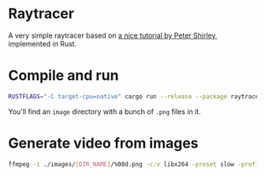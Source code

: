 # Raytracer

A very simple raytracer based on [a nice tutorial by Peter Shirley](https://raytracing.github.io/books/RayTracingInOneWeekend.html), implemented in Rust.

# Compile and run

```bash
RUSTFLAGS="-C target-cpu=native" cargo run --release --package raytracer --bin main
```

You'll find an `image` directory with a bunch of `.png` files in it.

# Generate video from images

```bash
ffmpeg -i ./images/[DIR_NAME]/%08d.png -c:v libx264 -preset slow -profile:v high -crf 18 -coder 1 -pix_fmt yuv420p -movflags +faststart -g 60 -bf 2 ./images/video.mp4
```
